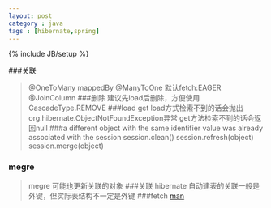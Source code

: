 ```yaml
---
layout: post
category : java
tags : [hibernate,spring]
---
```

{% include JB/setup %}

###关联
>\@OneToMany  mappedBy
>@ManyToOne 默认fetch:EAGER  @JoinColumn
###删除 
>建议先load后删除，方便使用CascadeType.REMOVE
###load get
>load方式检索不到的话会抛出org.hibernate.ObjectNotFoundException异常
>get方法检索不到的话会返回null
###a different object with the same identifier value was already associated with the session
	session.clean()
	session.refresh(object)
	session.merge(object)
### megre
>megre 可能也更新关联的对象
###关联
>hibernate 自动建表的关联一般是外键，但实际表结构不一定是外键
###fetch
>[man](http://www.mkyong.com/hibernate/hibernate-fetching-strategies-examples)
<!--more-->





